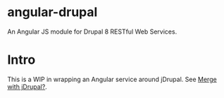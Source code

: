 # angular-drupal

An Angular JS module for Drupal 8 RESTful Web Services.

# Intro

This is a WIP in wrapping an Angular service around jDrupal.  See [Merge with jDrupal?](https://github.com/easystreet3/angular-drupal/issues/23#issue-137694978).

